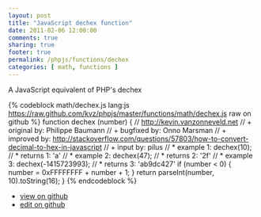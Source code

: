 ```yaml
---
layout: post
title: "JavaScript dechex function"
date: 2011-02-06 12:00:00
comments: true
sharing: true
footer: true
permalink: /phpjs/functions/dechex
categories: [ math, functions ]
---
```

A JavaScript equivalent of PHP's dechex
<!-- more -->
{% codeblock math/dechex.js lang:js https://raw.github.com/kvz/phpjs/master/functions/math/dechex.js raw on github %}
function dechex (number) {
    // http://kevin.vanzonneveld.net
    // +   original by: Philippe Baumann
    // +   bugfixed by: Onno Marsman
    // +   improved by: http://stackoverflow.com/questions/57803/how-to-convert-decimal-to-hex-in-javascript
    // +   input by: pilus
    // *     example 1: dechex(10);
    // *     returns 1: 'a'
    // *     example 2: dechex(47);
    // *     returns 2: '2f'
    // *     example 3: dechex(-1415723993);
    // *     returns 3: 'ab9dc427'
    if (number < 0) {
        number = 0xFFFFFFFF + number + 1;
    }
    return parseInt(number, 10).toString(16);
}
{% endcodeblock %}
<ul>
 <li><a href="https://github.com/kvz/phpjs/blob/master/functions/math/dechex.js">view on github</a></li>
 <li><a href="https://github.com/kvz/phpjs/edit/master/functions/math/dechex.js">edit on github</a></li>
</ul>
